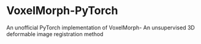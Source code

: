 # VoxelMorph-PyTorch

An unofficial PyTorch implementation of VoxelMorph- An unsupervised 3D deformable image registration method
